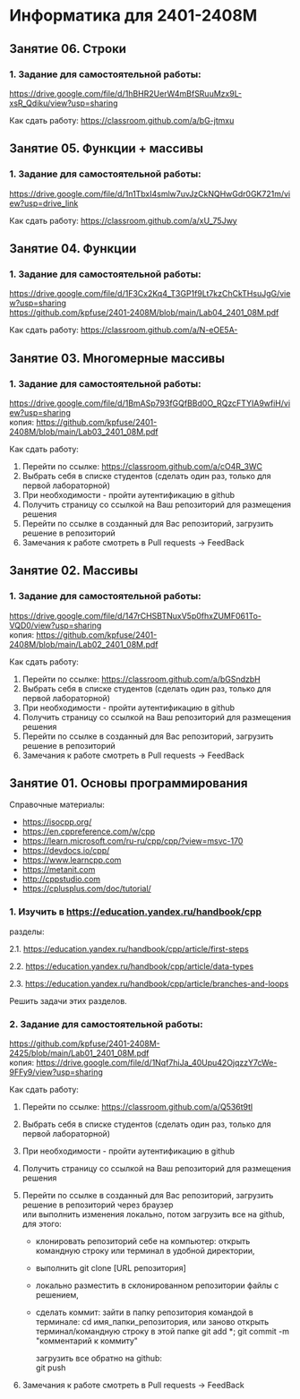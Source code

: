# Информатика для 2401-2408M
## Занятие 06. Строки
### 1. Задание для самостоятельной работы: 
https://drive.google.com/file/d/1hBHR2UerW4mBfSRuuMzx9L-xsR_Qdiku/view?usp=sharing

        
Как сдать работу: https://classroom.github.com/a/bG-jtmxu

## Занятие 05. Функции + массивы
### 1. Задание для самостоятельной работы: 
https://drive.google.com/file/d/1n1TbxI4smlw7uvJzCkNQHwGdr0GK721m/view?usp=drive_link

        
Как сдать работу: https://classroom.github.com/a/xU_75Jwy

## Занятие 04. Функции
### 1. Задание для самостоятельной работы: 
https://drive.google.com/file/d/1F3Cx2Kq4_T3GP1f9Lt7kzChCkTHsuJgG/view?usp=sharing <br>
https://github.com/kpfuse/2401-2408M/blob/main/Lab04_2401_08M.pdf
        
Как сдать работу: https://classroom.github.com/a/N-eOE5A-


## Занятие 03. Многомерные массивы
### 1. Задание для самостоятельной работы: 
https://drive.google.com/file/d/1BmASp793fGQfBBd0O_RQzcFTYIA9wfiH/view?usp=sharing <br>
        копия: https://github.com/kpfuse/2401-2408M/blob/main/Lab03_2401_08M.pdf 

Как сдать работу: 

1. Перейти по ссылке: https://classroom.github.com/a/cO4R_3WC
2. Выбрать себя в списке студентов (сделать один раз, только для первой лабораторной)
3. При необходимости - пройти аутентификацию в github
4. Получить страницу со ссылкой на Ваш репозиторий для размещения решения
5. Перейти по ссылке в созданный для Вас репозиторий, загрузить решение в репозиторий 
6. Замечания к работе смотреть в Pull requests -> FeedBack

## Занятие 02. Массивы
### 1. Задание для самостоятельной работы: 
https://drive.google.com/file/d/147rCHSBTNuxV5p0fhxZUMF061To-VQD0/view?usp=sharing <br>
        копия: https://github.com/kpfuse/2401-2408M/blob/main/Lab02_2401_08M.pdf

Как сдать работу: 

1. Перейти по ссылке: https://classroom.github.com/a/bGSndzbH
2. Выбрать себя в списке студентов (сделать один раз, только для первой лабораторной)
3. При необходимости - пройти аутентификацию в github
4. Получить страницу со ссылкой на Ваш репозиторий для размещения решения
5. Перейти по ссылке в созданный для Вас репозиторий, загрузить решение в репозиторий 
6. Замечания к работе смотреть в Pull requests -> FeedBack



## Занятие 01. Основы программирования 
Справочные материалы:

- https://isocpp.org/  
- https://en.cppreference.com/w/cpp
- https://learn.microsoft.com/ru-ru/cpp/cpp/?view=msvc-170
- https://devdocs.io/cpp/
- https://www.learncpp.com
- https://metanit.com
- http://cppstudio.com
- https://cplusplus.com/doc/tutorial/


### 1. Изучить в https://education.yandex.ru/handbook/cpp 
разделы:

2.1. https://education.yandex.ru/handbook/cpp/article/first-steps 

2.2. https://education.yandex.ru/handbook/cpp/article/data-types

2.3. https://education.yandex.ru/handbook/cpp/article/branches-and-loops

Решить задачи этих разделов.



### 2. Задание для самостоятельной работы: 
https://github.com/kpfuse/2401-2408M-2425/blob/main/Lab01_2401_08M.pdf <br>
        копия: https://drive.google.com/file/d/1Nqf7hiJa_40Upu42OjqzzY7cWe-9FFy9/view?usp=sharing

Как сдать работу: 

1. Перейти по ссылке: https://classroom.github.com/a/Q536t9tl
2. Выбрать себя в списке студентов (сделать один раз, только для первой лабораторной)
3. При необходимости - пройти аутентификацию в github
4. Получить страницу со ссылкой на Ваш репозиторий для размещения решения
5. Перейти по ссылке в созданный для Вас репозиторий, загрузить решение в репозиторий через браузер <br>
    или выполнить изменения локально, потом загрузить все на github, для этого:

    - клонировать репозиторий себе на компьютер: открыть командную строку или терминал в удобной директории,
    - выполнить
       git clone [URL репозитория]
    - локально разместить в склонированном репозитории файлы с решением,
    - сделать коммит:
      зайти в папку репозитория командой в терминале: cd имя_папки_репозитория, или заново открыть терминал/командную строку в этой папке
      git add *;
      git commit -m "комментарий к коммиту"

      загрузить все обратно на github:<br> 
      git push

6. Замечания к работе смотреть в Pull requests -> FeedBack
